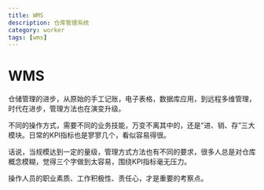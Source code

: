 ```yaml
---
title: WMS
description: 仓库管理系统
category: worker
tags: [wms]
---
```


# WMS

仓储管理的进步，从原始的手工记账，电子表格，数据库应用，到远程多维管理，时代在进步，管理方法也在演变升级。

不同的操作方式，需要不同的业务技能，万变不离其中的，还是“进、销、存”三大模块。日常的KPI指标也是寥寥几个，看似容易得很。

话说，当规模达到一定的量级，管理方式方法也有不同的要求，很多人总是对仓库概念模糊，觉得三个字做到太容易，围绕KPI指标毫无压力。

操作人员的职业素质、工作积极性、责任心，才是重要的考察点。
